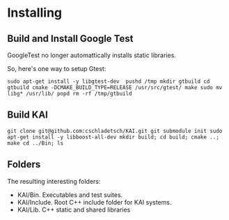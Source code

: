 # Installing

## Build and Install Google Test

GoogleTest no longer automattically installs static libraries. 

So, here's one way to setup Gtest:

`
sudo apt-get install -y libgtest-dev 
pushd /tmp
mkdir gtbuild
cd gtbuild
cmake -DCMAKE_BUILD_TYPE=RELEASE /usr/src/gtest/
make
sudo mv libg* /usr/lib/
popd
rm -rf /tmp/gtbuild
`

## Build KAI

`
git clone git@github.com:cschladetsch/KAI.git
git submodule init
sudo apt-get install -y libboost-all-dev
mkdir build; cd build; cmake ..; make
cd ../Bin; ls
`

## Folders

The resulting interesting folders:

* KAI/Bin. Executables and test suites.
* KAI/Include. Root C++ include folder for KAI systems.
* KAI/Lib. C++ static and shared libraries

